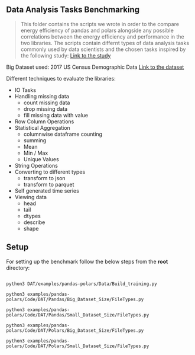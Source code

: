<!-- # Pandas vs Polars: A Comparison of Energy Efficiency and Performance
---  -->

## Data Analysis Tasks Benchmarking
> This folder contains the scripts we wrote in order to the compare energy efficiency of pandas and polars alongside any possible correlations between the energy efficiency and performance in the two libraries. The scripts contain differnt types of data analysis tasks commonly used by data scientists and the chosen tasks inspired by the following study: [Link to the study](https://ieeexplore.ieee.org/document/10174114)

Big Dataset used: 2017 US Census Demographic Data
[Link to the dataset](https://www.kaggle.com/datasets/muonneutrino/us-census-demographic-data)

Different techniques to evaluate the libraries: 
- IO Tasks
- Handling missing data 
    - count missing data 
    - drop missing data
    - fill missing data with value
- Row Column Operations
- Statistical Aggregation
    - columnwise dataframe counting
    - summing
    - Mean
    - Min / Max
    - Unique Values
- String Operations 
- Converting to different types
    - transform to json
    - transform to parquet
- Self generated time series 
- Viewing data 
    - head
    - tail
    - dtypes
    - describe
    - shape

## Setup
For setting up the benchmark follow the below steps from the **root** directory:

```shell

python3 DAT/examples/pandas-polars/Data/Build_training.py

python3 examples/pandas-polars/Code/DAT/Pandas/Big_Dataset_Size/FileTypes.py 

python3 examples/pandas-polars/Code/DAT/Pandas/Small_Dataset_Size/FileTypes.py 

python3 examples/pandas-polars/Code/DAT/Polars/Big_Dataset_Size/FileTypes.py 

python3 examples/pandas-polars/Code/DAT/Polars/Small_Dataset_Size/FileTypes.py
